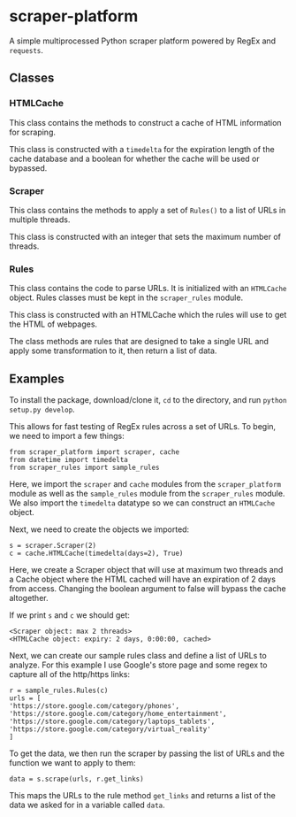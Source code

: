 # scraper-platform

A simple multiprocessed Python scraper platform powered by RegEx and `requests`.

## Classes

### HTMLCache

This class contains the methods to construct a cache of HTML information for scraping.

This class is constructed with a `timedelta` for the expiration length of the cache database and a boolean for whether the cache will be used or bypassed.

### Scraper

This class contains the methods to apply a set of `Rules()` to a list of URLs in multiple threads.

This class is constructed with an integer that sets the maximum number of threads.

### Rules

This class contains the code to parse URLs. It is initialized with an `HTMLCache` object. Rules classes must be kept in the `scraper_rules` module.

This class is constructed with an HTMLCache which the rules will use to get the HTML of webpages.

The class methods are rules that are designed to take a single URL and apply some transformation to it, then return a list of data.

## Examples

To install the package, download/clone it, `cd` to the directory, and run `python setup.py develop`.

This allows for fast testing of RegEx rules across a set of URLs. To begin, we need to import a few things:

    from scraper_platform import scraper, cache
    from datetime import timedelta
    from scraper_rules import sample_rules

Here, we import the `scraper` and `cache` modules from the `scraper_platform` module as well as the `sample_rules` module from the `scraper_rules` module. We also import the `timedelta` datatype so we can construct an `HTMLCache` object.

Next, we need to create the objects we imported:

    s = scraper.Scraper(2)
    c = cache.HTMLCache(timedelta(days=2), True)

Here, we create a Scraper object that will use at maximum two threads and a Cache object where the HTML cached will have an expiration of 2 days from access. Changing the boolean argument to false will bypass the cache altogether.

If we print `s` and `c` we should get:

    <Scraper object: max 2 threads>
    <HTMLCache object: expiry: 2 days, 0:00:00, cached>

Next, we can create our sample rules class and define a list of URLs to analyze. For this example I use Google's store page and some regex to capture all of the http/https links:

    r = sample_rules.Rules(c)
    urls = [
    'https://store.google.com/category/phones',
    'https://store.google.com/category/home_entertainment',
    'https://store.google.com/category/laptops_tablets',
    'https://store.google.com/category/virtual_reality'
    ]

To get the data, we then run the scraper by passing the list of URLs and the function we want to apply to them:

    data = s.scrape(urls, r.get_links)

This maps the URLs to the rule method `get_links` and returns a list of the data we asked for in a variable called `data`.